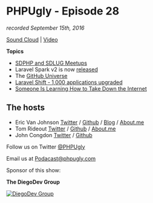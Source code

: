 # PHPUgly - Episode 28
*recorded September 15th, 2016*

[Sound Cloud](https://soundcloud.com/phpugly/episode28) | 
[Video](https://youtu.be/wBwRDDKTyu8)

**Topics**

* [SDPHP and SDLUG Meetups](http://www.meetup.com/SanDiegoPHP/)
* Laravel Spark v2 is now [released](https://laravel-news.com/2016/09/spark-v2)
* The [GitHub Universe](https://github.com/blog/2256-a-whole-new-github-universe-announcing-new-tools-forums-and-features)
* [Laravel Shift - 1,000 applications upgraded](http://jason.pureconcepts.net/2016/09/laravel-shift-1000-applications-upgraded/)
* [Someone Is Learning How to Take Down the Internet](https://www.schneier.com/blog/archives/2016/09/someone_is_lear.html)

## The hosts
* Eric Van Johnson [Twitter](https://twitter.com/shocm) / [Github](https://github.com/ericvanjohnson/) / [Blog](https://www.shocm.com) / [About.me](https://about.me/shocm) 
* Tom Rideout [Twitter](https://twitter.com/realrideout) / [Github](https://github.com/trideout/) / [About.me](https://about.me/thomasrideout)
* John Congdon [Twitter](https://twitter.com/johncongdon) / [Github](https://github.com/johncongdon) 

Follow us on Twitter [@PHPUgly](https://twitter.com/phpugly) 

Email us at [Podacast@phpugly.com](mailto:podcast@phpugly.com)

Sponsor of this show:

**The DiegoDev Group**

[![DiegoDev Group](http://www.diegodev.com/img/logos/DiegoDev%20Group%20300x82.png "Logo DiegoDev Group")](https://www.diegodev.com) 

